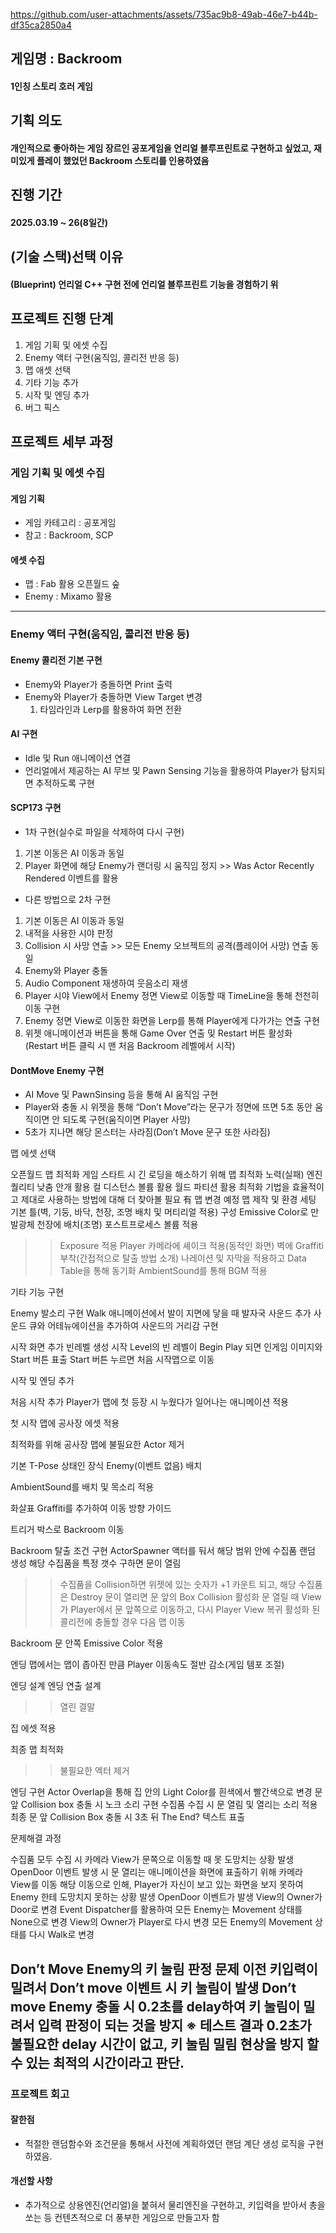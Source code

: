 https://github.com/user-attachments/assets/735ac9b8-49ab-46e7-b44b-df35ca2850a4


## 게임명 : Backroom
#### 1인칭 스토리 호러 게임


## 기획 의도
#### 개인적으로 좋아하는 게임 장르인 공포게임을 언리얼 블루프린트로 구현하고 싶었고, 재미있게 플레이 했었던 Backroom 스토리를 인용하였음


## 진행 기간
#### 2025.03.19 ~ 26(8일간)


## (기술 스택)선택 이유
#### (Blueprint) 언리얼 C++ 구현 전에 언리얼 블루프린트 기능을 경험하기 위


## 프로젝트 진행 단계
1. 게임 기획 및 에셋 수집
2. Enemy 액터 구현(움직임, 콜리전 반응 등)
3. 맵 애셋 선택
4. 기타 기능 추가
5. 시작 및 엔딩 추가
6. 버그 픽스



## 프로젝트 세부 과정
### 게임 기획 및 에셋 수집

#### 게임 기획
- 게임 카테고리 : 공포게임
- 참고 : Backroom, SCP

#### 에셋 수집
- 맵 : Fab 활용 오픈월드 숲
- Enemy : Mixamo 활용

---
### Enemy 액터 구현(움직임, 콜리전 반응 등)

#### Enemy 콜리전 기본 구현
- Enemy와 Player가 충돌하면 Print 출력
- Enemy와 Player가 충돌하면 View Target 변경
  1. 타임라인과 Lerp를 활용하여 화면 전환

#### AI 구현
- Idle 및 Run 애니메이션 연결
- 언리얼에서 제공하는 AI 무브 및 Pawn Sensing 기능을 활용하여 Player가 탐지되면 추적하도록 구현

#### SCP173 구현
- 1차 구현(실수로 파일을 삭제하여 다시 구현)
1. 기본 이동은 AI 이동과 동일
2. Player 화면에 해당 Enemy가 랜더링 시 움직임 정지 >> Was Actor Recently Rendered 이벤트를 활용

- 다른 방법으로 2차 구현
1. 기본 이동은 AI 이동과 동일
2. 내적을 사용한 시야 판정
3. Collision 시 사망 연출 >> 모든 Enemy 오브젝트의 공격(플레이어 사망) 연출 동일
  1. Enemy와 Player 충돌
  2. Audio Component 재생하여 웃음소리 재생
  3. Player 시야 View에서 Enemy 정면 View로 이동할 때 TimeLine을 통해 천천히 이동 구현
  4. Enemy 정면 View로 이동한 화면을 Lerp를 통해 Player에게 다가가는 연출 구현
  5. 위젯 애니메이션과 버튼을 통해 Game Over 연출 및 Restart 버튼 활성화 (Restart 버튼 클릭 시 맨 처음 Backroom 레벨에서 시작)

#### DontMove Enemy 구현
- AI Move 및 PawnSinsing 등을 통해 AI 움직임 구현
- Player와 충돌 시 위젯을 통해 “Don’t Move”라는 문구가 정면에 뜨면 5초 동안 움직이면 안 되도록 구현(움직이면 Player 사망)
- 5초가 지나면 해당 몬스터는 사라짐(Don’t Move 문구 또한 사라짐)


맵 에셋 선택

오픈월드 맵 최적화
게임 스타트 시 긴 로딩을 해소하기 위해 맵 최적화 노력(실패)
엔진 퀄리티 낮춤
안개 활용
컬 디스턴스 볼륨 활용
월드 파티션 활용
최적화 기법을 효율적이고 제대로 사용하는 방법에 대해 더 찾아볼 필요 有
맵 변경 예정
맵 제작 및 환경 세팅
기본 틀(벽, 기둥, 바닥, 천장, 조명 배치 및 머티리얼 적용) 구성
Emissive Color로 만 발광체 천장에 배치(조명)
포스트프로세스 볼륨 적용
>> Exposure 적용
Player 카메라에 셰이크 적용(동적인 화면)
벽에 Graffiti 부착(간접적으로 탈출 방법 소개)
나레이션 및 자막을 적용하고 Data Table을 통해 동기화
AmbientSound를 통해 BGM 적용

기타 기능 구현

Enemy 발소리 구현
Walk 애니메이션에서 발이 지면에 닿을 때 발자국 사운드 추가
사운드 큐와 어테뉴에이션을 추가하여 사운드의 거리감 구현

시작 화면 추가
빈레벨 생성
시작 Level의 빈 레벨이 Begin Play 되면 인게임 이미지와 Start 버튼 표출
Start 버튼 누르면 처음 시작맵으로 이동

시작 및 엔딩 추가

처음 시작 추가
Player가 맵에 첫 등장 시 누웠다가 일어나는 애니메이션 적용

첫 시작 맵에 공사장 에셋 적용

최적화를 위해 공사장 맵에 불필요한 Actor 제거

기본 T-Pose 상태인 장식 Enemy(이벤트 없음) 배치 

AmbientSound를 배치 및 목소리 적용

화살표 Graffiti를 추가하여 이동 방향 가이드

트리거 박스로 Backroom 이동

Backroom 탈출 조건 구현
ActorSpawner 액터를 둬서 해당 범위 안에 수집품 랜덤 생성
해당 수집품을 특정 갯수 구하면 문이 열림
>> 수집품을 Collision하면 위젯에 있는 숫자가 +1 카운트 되고,  해당 수집품은 Destroy
문이 열리면 문 앞의 Box Collision 활성화
>> 문 열릴 때 View가 Player에서 문 앞쪽으로 이동하고, 
다시 Player View 복귀
활성화 된 콜리전에 충돌할 경우 다음 맵 이동

Backroom 문 안쪽 Emissive Color 적용

엔딩 맵에서는 맵이 좁아진 만큼 Player 이동속도 절반 감소(게임 템포 조절)

엔딩 설계
엔딩 연출 설계
>> 열린 결말

집 에셋 적용

최종 맵 최적화

>> 불필요한 엑터 제거

엔딩 구현
Actor Overlap을 통해 집 안의 Light Color를 흰색에서 빨간색으로 변경
문 앞 Collision box 충돌 시 노크 소리 구현 
수집품 수집 시 문 열림 및 열리는 소리 적용
최종 문 앞 Collision Box 충돌 시 3초 뒤 The End? 텍스트 표출 



문제해결 과정

수집품 모두 수집 시 카메라 View가 문쪽으로 이동할 때 못 도망치는 상황 발생
OpenDoor 이벤트 발생 시 문 열리는 애니메이션을 화면에 표출하기 위해
카메라 View를 이동
해당 이동으로 인해, Player가 자신이 보고 있는 화면을 보지 못하여 Enemy 한테 도망치지 못하는 상황 발생
OpenDoor 이벤트가 발생
View의 Owner가 Door로 변경
Event Dispatcher를 활용하여 모든 Enemy는 Movement 상태를
None으로 변경
View의 Owner가 Player로 다시 변경
모든 Enemy의 Movement 상태를 다시 Walk로 변경


Don’t Move Enemy의 키 눌림 판정 문제
이전 키입력이 밀려서 Don’t move 이벤트 시 키 눌림이 발생
Don’t move Enemy 충돌 시 0.2초를 delay하여 키 눌림이 밀려서 입력 판정이 되는 것을 방지
※ 테스트 결과 0.2초가 불필요한 delay 시간이 없고, 키 눌림 밀림 현상을
   방지 할 수 있는 최적의 시간이라고 판단.
---
### 프로젝트 회고
#### 잘한점
- 적절한 랜덤함수와 조건문을 통해서 사전에 계획하였던 랜덤 계단 생성 로직을 구현 하였음.
#### 개선할 사항
- 추가적으로 상용엔진(언리얼)을 붙혀서 물리엔진을 구현하고, 키입력을 받아서 총을 쏘는 등 컨텐츠적으로 더 풍부한 게임으로 만들고자 함

